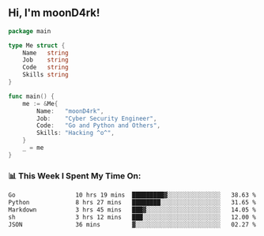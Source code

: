 <h2> Hi, I'm moonD4rk!</h2>

```go
package main

type Me struct {
	Name   string
	Job    string
	Code   string
	Skills string
}

func main() {
	me := &Me{
		Name:   "moonD4rk",
		Job:    "Cyber Security Engineer",
		Code:   "Go and Python and Others",
		Skills: "Hacking ^o^",
	}
	_ = me
}
```

<h3>📊 This Week I Spent My Time On:</h3>
<!-- <img align='right' src="https://github-readme-stats.vercel.app/api?username=moond4rk&show_icons=true&theme=radical", width="300" height="150"> -->

<!--START_SECTION:waka-->

```txt
Go                 10 hrs 19 mins  █████████▓░░░░░░░░░░░░░░░   38.63 %
Python             8 hrs 27 mins   ████████░░░░░░░░░░░░░░░░░   31.65 %
Markdown           3 hrs 45 mins   ███▓░░░░░░░░░░░░░░░░░░░░░   14.05 %
sh                 3 hrs 12 mins   ███░░░░░░░░░░░░░░░░░░░░░░   12.00 %
JSON               36 mins         ▓░░░░░░░░░░░░░░░░░░░░░░░░   02.27 %
```

<!--END_SECTION:waka-->

